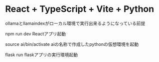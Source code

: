 # React + TypeScript + Vite + Python
ollamaとllamaindexがローカル環境で実行出来るようになっている前提

npm run dev
Reactアプリ起動

source ai/bin/activate
aiの名称で作成したpythonの仮想環境を起動

flask run
flaskアプリの実行環境起動
